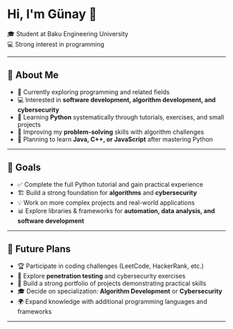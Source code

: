 # Hi, I'm Günay 👋
🎓 Student at Baku Engineering University  
💻 Strong interest in programming  

---

## 🚀 About Me
- 🎯 Currently exploring programming and related fields  
- 💻 Interested in **software development, algorithm development, and cybersecurity**  
- 🐍 Learning **Python** systematically through tutorials, exercises, and small projects  
- 🧩 Improving my **problem-solving** skills with algorithm challenges  
- 🌱 Planning to learn **Java, C++, or JavaScript** after mastering Python  

---

## 🎯 Goals
- ✅ Complete the full Python tutorial and gain practical experience  
- 🏗️ Build a strong foundation for **algorithms** and **cybersecurity**  
- 💡 Work on more complex projects and real-world applications  
- 📊 Explore libraries & frameworks for **automation, data analysis, and software development**  

---

## 🔮 Future Plans
- 🏆 Participate in coding challenges (LeetCode, HackerRank, etc.)  
- 🔐 Explore **penetration testing** and cybersecurity exercises  
- 📂 Build a strong portfolio of projects demonstrating practical skills  
- 🎓 Decide on specialization: **Algorithm Development** or **Cybersecurity**  
- 🌍 Expand knowledge with additional programming languages and frameworks  

---